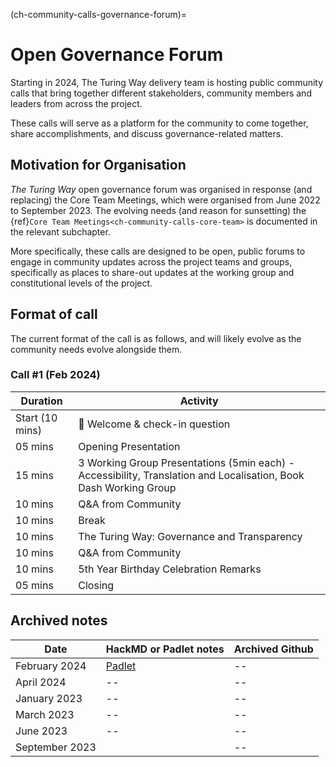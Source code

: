 (ch-community-calls-governance-forum)=
# Open Governance Forum

Starting in 2024, The Turing Way delivery team is hosting public community calls that bring together different stakeholders, community members and leaders from across the project.

These calls will serve as a platform for the community to come together, share accomplishments, and discuss governance-related matters. 

## Motivation for Organisation

_The Turing Way_ open governance forum was organised in response (and replacing) the Core Team Meetings, which were organised from June 2022 to September 2023. The evolving needs (and reason for sunsetting) the {ref}`Core Team Meetings<ch-community-calls-core-team>` is documented in the relevant subchapter.

More specifically, these calls are designed to be open, public forums to engage in community updates across the project teams and groups, specifically as places to share-out updates at the working group and constitutional levels of the project.

## Format of call

The current format of the call is as follows, and will likely evolve as the community needs evolve alongside them.

### Call #1 (Feb 2024)

| Duration | Activity |
| ---- | -------- |
| Start (10 mins) | 👋 Welcome & check-in question |
| 05 mins | Opening Presentation |
| 15 mins | 3 Working Group Presentations (5min each) - Accessibility, Translation and Localisation, Book Dash Working Group |
| 10 mins | Q&A from Community |
| 10 mins | Break |
| 10 mins | The Turing Way: Governance and Transparency |
| 10 mins | Q&A from Community |
| 10 mins | 5th Year Birthday Celebration Remarks |
| 05 mins | Closing |

## Archived notes

| Date | HackMD or Padlet notes | Archived Github |
| ---- | ------ | --------------- |
| February 2024 | [Padlet](https://annuel2.framapad.org/p/TTW-community-call-15Feb) | --
| April 2024 | -- | --
| January 2023 | -- | --
| March 2023 | -- | --
| June 2023 | -- | --  
| September 2023 |  | --
